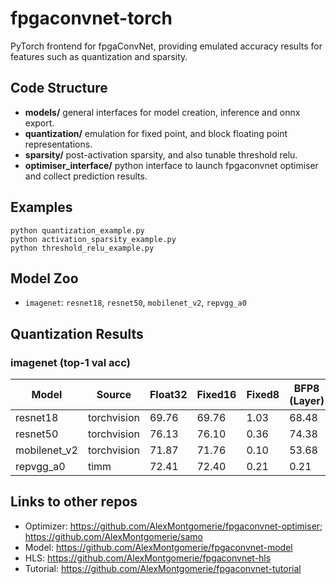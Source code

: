 # fpgaconvnet-torch
PyTorch frontend for fpgaConvNet, providing emulated accuracy results for features such as quantization and sparsity.

## Code Structure
* **models/**   general interfaces for model creation, inference and onnx export.
* **quantization/**    emulation for fixed point, and block floating point representations.
* **sparsity/**    post-activation sparsity, and also tunable threshold relu.
* **optimiser_interface/**    python interface to launch fpgaconvnet optimiser and collect prediction results.

## Examples
```
python quantization_example.py
python activation_sparsity_example.py
python threshold_relu_example.py
```

## Model Zoo

* `imagenet`: `resnet18`, `resnet50`, `mobilenet_v2`, `repvgg_a0`
 

## Quantization Results

### imagenet (top-1 val acc)
| Model        | Source      | Float32 | Fixed16 | Fixed8 | BFP8 (Layer) | BFP8 (Channel) |
|--------------|-------------|---------|---------|--------|--------------|----------------|
| resnet18     | torchvision | 69.76   | 69.76   | 1.03   | 68.48        | 69.26          |
| resnet50     | torchvision | 76.13   | 76.10   | 0.36   | 74.38        | 75.75          |
| mobilenet_v2 | torchvision | 71.87   | 71.76   | 0.10   | 53.68        | 69.51          |
| repvgg_a0    | timm        | 72.41   | 72.40   | 0.21   | 0.21         | 66.08          |

## Links to other repos
* Optimizer: https://github.com/AlexMontgomerie/fpgaconvnet-optimiser; https://github.com/AlexMontgomerie/samo
* Model: https://github.com/AlexMontgomerie/fpgaconvnet-model
* HLS: https://github.com/AlexMontgomerie/fpgaconvnet-hls
* Tutorial: https://github.com/AlexMontgomerie/fpgaconvnet-tutorial   

